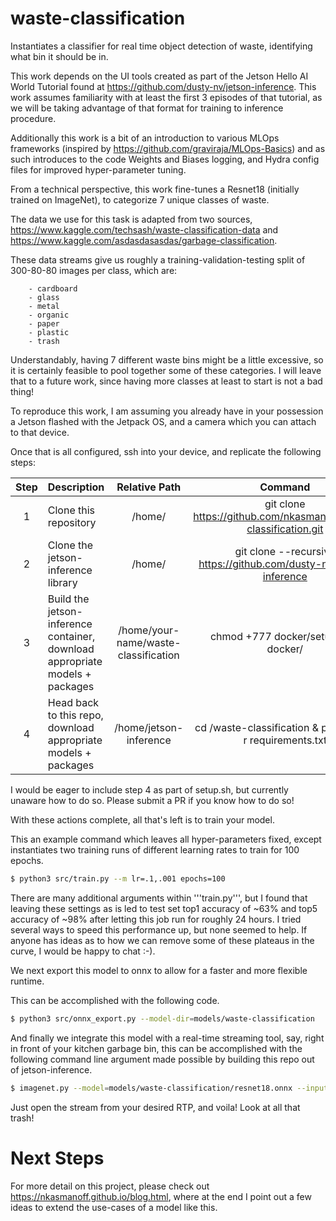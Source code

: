 # waste-classification


Instantiates a classifier for real time object detection of waste, identifying what
bin it should be in.

This work depends on the UI tools created as part of the Jetson Hello AI World Tutorial
found at https://github.com/dusty-nv/jetson-inference. This work assumes familiarity with at least the first 3 episodes
of that tutorial, as we will be taking advantage of that format for training to inference procedure.

Additionally this work is a bit of an introduction to various MLOps frameworks (inspired by https://github.com/graviraja/MLOps-Basics) and as such introduces to the code Weights and Biases logging, and Hydra config files for improved hyper-parameter tuning.

From a technical perspective, this work fine-tunes a Resnet18 (initially trained on ImageNet), to categorize 7 unique
classes of waste.


The data we use for this task is adapted from two sources, https://www.kaggle.com/techsash/waste-classification-data and https://www.kaggle.com/asdasdasasdas/garbage-classification.

These data streams give us roughly a training-validation-testing split of 300-80-80 images per class, which are:

        - cardboard
        - glass
        - metal
        - organic
        - paper
        - plastic
        - trash

Understandably, having 7 different waste bins might be a little excessive, so it is certainly feasible to pool together some of these categories.
I will leave that to a future work, since having more classes at least to start is not a bad thing!



To reproduce this work, I am assuming you already have in your possession a Jetson
flashed with the Jetpack OS, and a camera which you can attach to that device.

Once that is all configured, ssh into your device, and replicate the following steps:


| Step | Description | Relative Path | Command |
| :---: | --- | :---: | :---: |
| 1 | Clone this repository | /home/<your-name> | git clone https://github.com/nkasmanoff/waste-classification.git  |
| 2 | Clone the jetson-inference library | /home/<your-name> | git clone --recursive https://github.com/dusty-nv/jetson-inference |
| 3 | Build the jetson-inference container, download appropriate models + packages | /home/your-name/waste-classification | chmod +777 docker/setup.sh & docker/
| 4 | Head back to this repo, download appropriate models + packages | /home/jetson-inference | cd /waste-classification & pip install -r requirements.txt


I would be eager to include step 4 as part of setup.sh, but currently unaware how to do so. Please submit a PR if you know how to do so!

With these actions complete, all that's left is to train your model.

This an example command which leaves all hyper-parameters fixed, except instantiates two training runs of different learning rates to train for 100 epochs.

```bash
$ python3 src/train.py --m lr=.1,.001 epochs=100
```

There are many additional arguments within '''train.py''', but I found that leaving these settings as is led to test set top1 accuracy of ~63% and top5 accuracy of ~98%  after letting this job run for roughly 24 hours. I tried several ways to speed this performance up, but none seemed to help. If anyone has ideas as to how we can remove some of these plateaus in the curve, I would be happy to chat :-).

We next export this model to onnx to allow for a faster and more flexible runtime.

This can be accomplished with the following code.
```bash
$ python3 src/onnx_export.py --model-dir=models/waste-classification
```



And finally we integrate this model with a real-time streaming tool, say, right in front of your kitchen garbage bin, this can be accomplished with the following command line argument made possible by building this repo out of jetson-inference.

```bash
$ imagenet.py --model=models/waste-classification/resnet18.onnx --input_blob=input_0 --output_blob=output_0 --labels=data/waste-classification/labels.txt csi://0  --input-codec=h264 rtp://<YOUR IP ADDRESS>:1234
```


Just open the stream from your desired RTP, and voila! Look at all that trash!


# Next Steps

For more detail on this project, please check out https://nkasmanoff.github.io/blog.html, where at the end I point out a few ideas to extend
the use-cases of a model like this.
